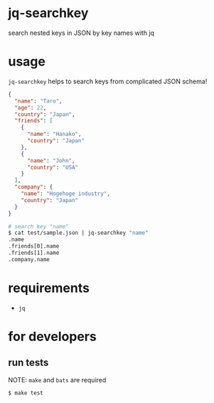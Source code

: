 # jq-searchkey
search nested keys in JSON by key names with jq

# usage

`jq-searchkey` helps to search keys from complicated JSON schema!

```json
{
  "name": "Taro",
  "age": 22,
  "country": "Japan",
  "friends": [
    {
      "name": "Hanako",
      "country": "Japan"
    },
    {
      "name": "John",
      "country": "USA"
    }
  ],
  "company": {
    "name": "Hogehoge industry",
    "country": "Japan"
  }
}
```

```bash
# search key "name"
$ cat test/sample.json | jq-searchkey "name"
.name
.friends[0].name
.friends[1].name
.company.name
```

# requirements

- `jq`

# for developers
## run tests

NOTE: `make` and `bats` are required

```bash
$ make test
```
